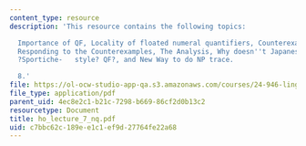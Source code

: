 ```yaml
---
content_type: resource
description: 'This resource contains the following topics:

  Importance of QF, Locality of floated numeral quantifiers, Counterexamples to Locality,
  Responding to the Counterexamples, The Analysis, Why doesn''t Japanese have the
  ?Sportiche-   style? QF?, and New Way to do NP trace.

  8.'
file: https://ol-ocw-studio-app-qa.s3.amazonaws.com/courses/24-946-linguistic-theory-and-the-japanese-language-fall-2004/c7bbc62c189ee1c1ef9d27764fe22a68_ho_lecture_7_nq.pdf
file_type: application/pdf
parent_uid: 4ec8e2c1-b21c-7298-b669-86cf2d0b13c2
resourcetype: Document
title: ho_lecture_7_nq.pdf
uid: c7bbc62c-189e-e1c1-ef9d-27764fe22a68
---
```

